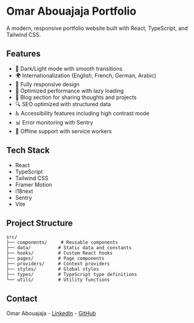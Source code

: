 # Omar Abouajaja Portfolio

A modern, responsive portfolio website built with React, TypeScript, and Tailwind CSS.

## Features

- 🌙 Dark/Light mode with smooth transitions
- 🌍 Internationalization (English, French, German, Arabic)
- 📱 Fully responsive design
- 🚀 Optimized performance with lazy loading
- 📝 Blog section for sharing thoughts and projects
- 🔍 SEO optimized with structured data
- ♿ Accessibility features including high contrast mode
- 📊 Error monitoring with Sentry
- 🔄 Offline support with service workers

## Tech Stack

- React
- TypeScript
- Tailwind CSS
- Framer Motion
- i18next
- Sentry
- Vite

## Project Structure

```
src/
├── components/     # Reusable components
├── data/          # Static data and constants
├── hooks/         # Custom React hooks
├── pages/         # Page components
├── providers/     # Context providers
├── styles/        # Global styles
├── types/         # TypeScript type definitions
└── utils/         # Utility functions
```


## Contact

Omar Abouajaja - [LinkedIn](https://www.linkedin.com/in/omar-abouajaja) - [GitHub](https://github.com/OmarABouajaja)
